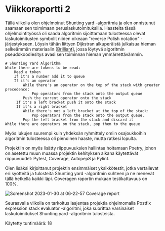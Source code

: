 # Viikkoraportti 2

Tällä viikolla olen ohjelmoinut Shunting yard -algoritmia ja olen onnistunut saamaan sen toimimaan peruslaskutoimituksilla. Haasteita tässä ohjelmointityössä oli saada algoritmin sijoittamaan tulosteessa olevat laskutoimitusten symbolit niiden oikeaan "reverse Polish notation" -järjestykseen. Löysin tähän liittyen Dijkstran alkuperäistä julkaisua hieman selkeämmän materiaalin [[Brilliant]], jossa löytyvä algoritmin pseudokoodiesitys avasi sen toiminnan hieman ymmärrettävämmin.

```pseudocode
# Shunting Yard Algorithm
While there are tokens to be read:
	Read a token
    If it's a number add it to queue
    If it's an operator
    	While there's an operator on the top of the stack with greater precedence:
        	Pop operators from the stack onto the output queue
		Push the current operator onto the stack
     If it's a left bracket push it onto the stack
     If it's a right bracket 
     	While there's not a left bracket at the top of the stack:
        	Pop operators from the stack onto the output queue.
        Pop the left bracket from the stack and discard it
While there are operators on the stack, pop them to the queue
```

Myös lukujen suurempi kuin yhdeksän ryhmittely omiin osajoukkoihin algoritmin tulosteessa oli pienoinen haaste, mutta ratkesi lopulta.

Projektiin on myös lisätty riippuvuuksien hallintaa hoitamaan Poetry, johon on asetettu muun muassa projektin kehityksen aikana käytettävät riippuvuudet: Pytest, Coverage, Autopep8 ja Pylint.

Olen lisäksi kirjoittanut projektin ensimmäiset yksikkötestit, jotka vertailevat eri syötteitä ja tulosteita Shunting yard -algoritmin suhteen ja ne menevät tällä hetkellä kaikki läpi. Coveragen raportin mukaan testikattavuus on 100%.

![Screenshot 2023-01-30 at 06-22-57 Coverage report](images/viikkoraportti_2/Screenshot%202023-01-30%20at%2006-22-57%20Coverage%20report.png)

Seuraavalla viikolla on tarkoitus laajentaa projektia ohjelmomalla Postfix expression stack evaluator -algoritmi, joka suorittaa varsinaiset laskutoimitukset Shunting yard -algoritmin tulosteista.

Käytetty tuntimäärä: 18

[Brilliant]: https://brilliant.org/wiki/shunting-yard-algorithm/	"Brilliant: Shunting Yard Algorithm"
